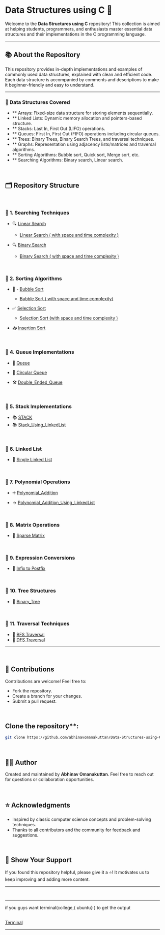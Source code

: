 # Data Structures using C 🚀

Welcome to the **Data Structures using C** repository! This collection is aimed at helping students, programmers, and enthusiasts master essential data structures and their implementations in the C programming language.

---

## 📚 About the Repository
This repository provides in-depth implementations and examples of commonly used data structures, explained with clean and efficient code. Each data structure is accompanied by comments and descriptions to make it beginner-friendly and easy to understand.

 
---

### 📖 Data Structures Covered
- ** Arrays: Fixed-size data structure for storing elements sequentially.
- ** Linked Lists: Dynamic memory allocation and pointers-based structure.
- ** Stacks: Last In, First Out (LIFO) operations.
- ** Queues: First In, First Out (FIFO) operations including circular queues.
- ** Trees: Binary Trees, Binary Search Trees, and traversal techniques.
- ** Graphs: Representation using adjacency lists/matrices and traversal algorithms.
- ** Sorting Algorithms: Bubble sort, Quick sort, Merge sort, etc.
- ** Searching Algorithms: Binary search, Linear search.
<br>

## 🗂️ Repository Structure

<br>

### 🔹 **1. Searching Techniques**
- 🔍 [Linear Search ](https://github.com/abhinavomanakuttan/Data-Structures-using-C/tree/main/01_Linear_Search)
    
  * [Linear Search ( with space and time complexity )]()  
     
- 🔍 [ Binary Search ](https://github.com/abhinavomanakuttan/Data-Structures-using-C/tree/main/02_Binary_Search.C)

  * [ Binary Search ( with space and time complexity )]()  
 
<br>

### 🔹 **2. Sorting Algorithms**
- 🛁 -   [ Bubble Sort ](https://github.com/abhinavomanakuttan/Data-Structures-using-C/tree/main/03_Bubble_sort.C)

  * [Bubble Sort ( with space and time complexity) ]() 
    
- ✅ [ Selection Sort ](https://github.com/abhinavomanakuttan/Data-Structures-using-C/tree/main/04_Selection_Sort)
   
  * [Selection Sort (with space and time complexity ) ]()
    
- 📥 [Insertion Sort](https://github.com/abhinavomanakuttan/Data-Structures-using-C/blob/main/17_Insertion_Sort/insertion_sort.c)

<br>

### 🔹 **4. Queue Implementations**
- 🔄 [Queue](https://github.com/abhinavomanakuttan/Data-Structures-using-C/tree/main/09_Queue)

- 🔄 [Circular Queue](https://github.com/abhinavomanakuttan/Data-Structures-using-C/blob/main/10_Circular_Queue/circular_queue.c)

- 🛠️ [Double_Ended_Queue](https://github.com/abhinavomanakuttan/Data-Structures-using-C/tree/main/13_Double_Ended_Queue)

<br>

### 🔹 **5. Stack Implementations**
- 📚 [STACK](https://github.com/abhinavomanakuttan/Data-Structures-using-C/tree/main/07_STACK)
- 📚 [Stack_Using_LinkedList](https://github.com/abhinavomanakuttan/Data-Structures-using-C/tree/main/12_Stack_Using_LinkedList)

<br>

### 🔹 **6. Linked List**
- 🧵 [Single Linked List](https://github.com/abhinavomanakuttan/Data-Structures-using-C/blob/main/11_Single_linked_list/SIngle_linked_List.c)


<br>

### 🔹 **7. Polynomial Operations**
- ➕ [ Polynomial_Addition ](https://github.com/abhinavomanakuttan/Data-Structures-using-C/tree/main/06_Polynomial_Addition)

- -> [Polynomial_Addition_Using_LinkedList](https://github.com/abhinavomanakuttan/Data-Structures-using-C/blob/main/06_Polynomial_Addition/Problem1.c)

<br>

### 🔹 **8. Matrix Operations**
- 🧮 [ Sparse Matrix ](https://github.com/abhinavomanakuttan/Data-Structures-using-C/tree/main/05_Sparse_Matrix)  

<br>

### 🔹 **9. Expression Conversions**
- 📝 [ Infix to Postfix ](https://github.com/abhinavomanakuttan/Data-Structures-using-C/tree/main/08_InfixToPostfix)

<br>

### 🔹 **10. Tree Structures**
- 🌴 [Binary_Tree](https://github.com/abhinavomanakuttan/Data-Structures-using-C/tree/main/14_Binary_Tree)

<br>

### 🔹 **11. Traversal Techniques**
- 🚀 [BFS Traversal](https://github.com/abhinavomanakuttan/Data-Structures-using-C/blob/main/15_BFS/BFS.c)
- 🌳 [DFS Traversal](https://github.com/abhinavomanakuttan/Data-Structures-using-C/blob/main/16_DFS/DFS.c)
---
<br>

## 🤝 Contributions
Contributions are welcome! Feel free to:

- Fork the repository.
- Create a branch for your changes.
- Submit a pull request.
<br>
  
## Clone the repository**:
   ```bash
   git clone https://github.com/abhinavomanakuttan/Data-Structures-using-C.git
   ```
<br>

## 🧑‍💻 Author
Created and maintained by **Abhinav Omanakuttan**. Feel free to reach out for questions or collaboration opportunities.

<br>

## ⭐ Acknowledgments
- Inspired by classic computer science concepts and problem-solving techniques.
- Thanks to all contributors and the community for feedback and suggestions.
<br>
 

## 🌟 Show Your Support
If you found this repository helpful, please give it a ⭐! It motivates us to keep improving and adding more content.



---

 
<br>
<hr>
if you guys want terminal(college,{ ubuntu} ) to get the output 
<br>
<br>

[Terminal](https://github.com/joshyajith863/html_with_Basic_Css/tree/main)

<hr>
